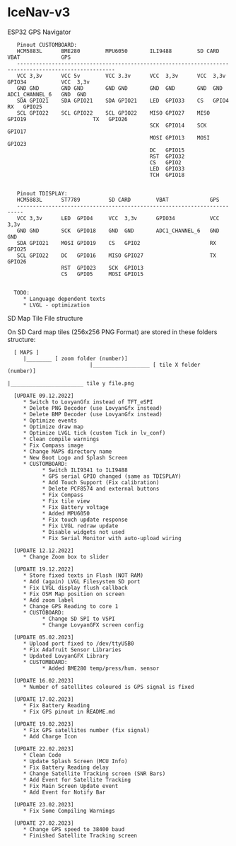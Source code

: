 # IceNav-v3
ESP32 GPS Navigator 

       Pinout CUSTOMBOARD:
       HCM5883L      BME280        MPU6050       ILI9488        SD CARD        VBAT             GPS
       -----------------------------------------------------------------------------------------------------
       VCC 3,3v      VCC 5v        VCC 3.3v      VCC  3,3v      VCC  3,3v      GPIO34           VCC  3,3v
       GND GND       GND GND       GND GND       GND  GND       GND  GND       ADC1_CHANNEL_6   GND  GND
       SDA GPIO21    SDA GPIO21    SDA GPIO21    LED  GPIO33    CS   GPIO4                      RX   GPIO25
       SCL GPIO22    SCL GPIO22    SCL GPIO22    MISO GPIO27    MISO GPIO19                     TX   GPIO26
                                                 SCK  GPIO14    SCK  GPIO17
                                                 MOSI GPIO13    MOSI GPIO23
                                                 DC   GPIO15
                                                 RST  GPIO32
                                                 CS   GPIO2
                                                 LED  GPIO33
                                                 TCH  GPIO18


       Pinout TDISPLAY:
       HCM5883L      ST7789         SD CARD        VBAT             GPS
       ------------------------------------------------------------------------
       VCC 3,3v      LED  GPIO4     VCC  3,3v      GPIO34           VCC  3,3v
       GND GND       SCK  GPIO18    GND  GND       ADC1_CHANNEL_6   GND  GND
       SDA GPIO21    MOSI GPIO19    CS   GPIO2                      RX   GPIO25
       SCL GPIO22    DC   GPIO16    MISO GPIO27                     TX   GPIO26
                     RST  GPIO23    SCK  GPIO13
                     CS   GPIO5     MOSI GPIO15
                                      

      TODO:
         * Language dependent texts
         * LVGL - optimization

SD Map Tile File structure

On SD Card map tiles (256x256 PNG Format) are stored in these folders structure:

      [ MAPS ]
         |________ [ zoom folder (number)]
                              |__________________ [ tile X folder (number)]
                                                             |_______________________ tile y file.png

      [UPDATE 09.12.2022]                                                             
         * Switch to LovyanGfx instead of TFT_eSPI 
         * Delete PNG Decoder (use LovyanGfx instead)
         * Delete BMP Decoder (use LovyanGfx instead)
         * Optimize events
         * Optimize draw map
         * Optimize LVGL tick (custom Tick in lv_conf)
         * Clean compile warnings
         * Fix Compass image
         * Change MAPS directory name
         * New Boot Logo and Splash Screen
         * CUSTOMBOARD:
               * Switch ILI9341 to ILI9488 
               * GPS serial GPIO changed (same as TDISPLAY)
               * Add Touch Support (Fix calibration)
               * Delete PCF8574 and external buttons
               * Fix Compass
               * Fix tile view
               * Fix Battery voltage
               * Added MPU6050
               * Fix touch update response
               * Fix LVGL redraw update
               * Disable widgets not used
               * Fix Serial Monitor with auto-upload wiring

      [UPDATE 12.12.2022]
         * Change Zoom box to slider

      [UPDATE 19.12.2022]
         * Store fixed texts in Flash (NOT RAM)
         * Add (again) LVGL Filesystem SD port
         * Fix LVGL display flush callback
         * Fix OSM Map position on screen
         * Add zoom label
         * Change GPS Reading to core 1
         * CUSTOBOARD:
               * Change SD SPI to VSPI 
               * Change LovyanGFX screen config
         
      [UPDATE 05.02.2023]
         * Upload port fixed to /dev/ttyUSB0
         * Fix Adafruit Sensor Libraries
         * Updated LovyanGFX Library
         * CUSTOMBOARD:
               * Added BME280 temp/press/hum. sensor
      
      [UPDATE 16.02.2023]
         * Number of satellites coloured is GPS signal is fixed

      [UPDATE 17.02.2023]
         * Fix Battery Reading
         * Fix GPS pinout in README.md

      [UPDATE 19.02.2023]   
         * Fix GPS satellites number (fix signal)
         * Add Charge Icon

      [UPDATE 22.02.2023]
         * Clean Code
         * Update Splash Screen (MCU Info)
         * Fix Battery Reading delay
         * Change Satellite Tracking screen (SNR Bars)
         * Add Event for Satellite Tracking
         * Fix Main Screen Update event
         * Add Event for Notify Bar

      [UPDATE 23.02.2023]         
         * Fix Some Compiling Warnings

      [UPDATE 27.02.2023]   
         * Change GPS speed to 38400 baud
         * Finished Satellite Tracking screen

